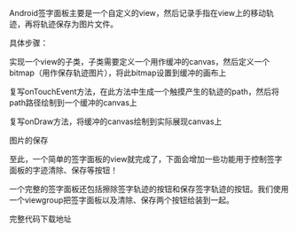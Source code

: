 Android签字面板主要是一个自定义的view，然后记录手指在view上的移动轨迹，再将轨迹保存为图片文件。

具体步骤：

实现一个view的子类，子类需要定义一个用作缓冲的canvas，然后定义一个bitmap（用作保存轨迹图片），将此bitmap设置到缓冲的画布上

复写onTouchEvent方法，在此方法中生成一个触摸产生的轨迹的path，然后将path路径绘制到一个缓冲的canvas上

复写onDraw方法，将缓冲的canvas绘制到实际展现canvas上

图片的保存

至此，一个简单的签字面板的view就完成了，下面会增加一些功能用于控制签字面板的字迹清除、保存等按钮！

一个完整的签字面板还包括擦除签字轨迹的按钮和保存签字轨迹的按钮。我们使用一个viewgroup把签字面板以及清除、保存两个按钮给装到一起。

完整代码下载地址